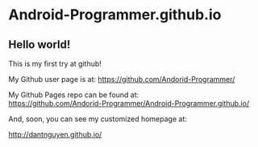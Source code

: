 # Android-Programmer.github.io
## Hello world!

This is my first try at github!

My Github user page is at: 
https://github.com/Andorid-Programmer/

My Github Pages repo can be found at:  
https://github.com/Andorid-Programmer/Android-Programmer.github.io/

And, soon, you can see my customized homepage at:

http://dantnguyen.github.io/
